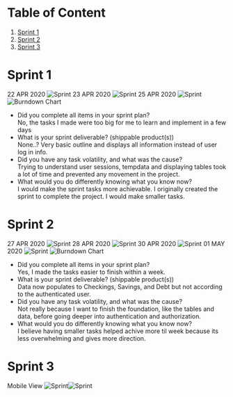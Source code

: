 # Table of Content
1. [Sprint 1](https://github.com/phildh89/Budge-It/tree/master/sprint#sprint-1)
2. [Sprint 2](https://github.com/phildh89/Budge-It/tree/master/sprint#sprint-2)
2. [Sprint 3](https://github.com/phildh89/Budge-It/tree/master/sprint#sprint-3)

# Sprint 1
22 APR 2020
![Sprint](/sprint/Sprint1.png)
23 APR 2020
![Sprint](/sprint/Sprint2.png)
25 APR 2020
![Sprint](/sprint/Sprint3.png)
![Burndown Chart](/sprint/Burndown%20Chart.png)
<br/>
*	Did you complete all items in your sprint plan?<br/>
No, the tasks I made were too big for me to learn and implement in a few days<br/>
*	What is your sprint deliverable? (shippable product(s))<br/>
None..? Very basic outline and displays all information instead of user log in info.<br/>
*	Did you have any task volatility, and what was the cause?<br/>
Trying to understand user sessions, tempdata and displaying tables took a lot of time and prevented any movement in the project.<br/>
*	What would you do differently knowing what you know now?<br/>
I would make the sprint tasks more achievable. I originally created the sprint to complete the project. I would make smaller tasks.<br/>

# Sprint 2
27 APR 2020
![Sprint](/sprint/Sprint4.PNG)
28 APR 2020
![Sprint](/sprint/Sprint5.PNG)
30 APR 2020
![Sprint](/sprint/Sprint6.PNG)
01 MAY 2020
![Sprint](/sprint/Sprint7.PNG)
![Burndown Chart](/sprint/Burndown%20Chart2.PNG)
*	Did you complete all items in your sprint plan?<br/>
Yes, I made the tasks easier to finish within a week.<br/>
*	What is your sprint deliverable? (shippable product(s))<br/>
Data now populates to Checkings, Savings, and Debt but not according to the authenticated user.<br/>
*	Did you have any task volatility, and what was the cause?<br/>
Not really because I want to finish the foundation, like the tables and data, before going deeper into authentication and authorization.<br/>
*	What would you do differently knowing what you know now?<br/>
I believe having smaller tasks helped achive more til week because its less overwhelming and gives more direction.<br/>

# Sprint 3
Mobile View
![Sprint](/sprint/mobileView.PNG)![Sprint](/sprint/mobileView2.PNG)
